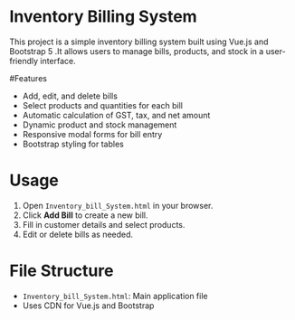 # Inventory Billing System

This project is a simple inventory billing system built using Vue.js and Bootstrap 5 .It allows users to manage bills, products, and stock in a user-friendly interface.

#Features

- Add, edit, and delete bills
- Select products and quantities for each bill
- Automatic calculation of GST, tax, and net amount
- Dynamic product and stock management
- Responsive modal forms for bill entry
- Bootstrap styling for tables

# Usage

1. Open `Inventory_bill_System.html` in your browser.
2. Click **Add Bill** to create a new bill.
3. Fill in customer details and select products.
4. Edit or delete bills as needed.

# File Structure

- `Inventory_bill_System.html`: Main application file
- Uses CDN for Vue.js and Bootstrap
